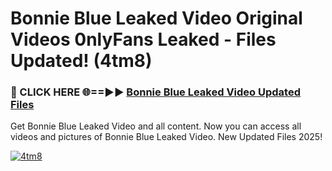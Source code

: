 # Bonnie Blue Leaked Video Original Videos 0nlyFans Leaked - Files Updated! (4tm8)

<h3>🔴 CLICK HERE 🌐==►► <a href="https://tinyurl.com/x26r9saj" rel="nofollow">Bonnie Blue Leaked Video Updated Files</a></h3>

Get Bonnie Blue Leaked Video and all content. Now you can access all videos and pictures of Bonnie Blue Leaked Video. New Updated Files 2025!

[![4tm8](https://i.imgur.com/LkgZPqh.gif)](https://tinyurl.com/x26r9saj)
